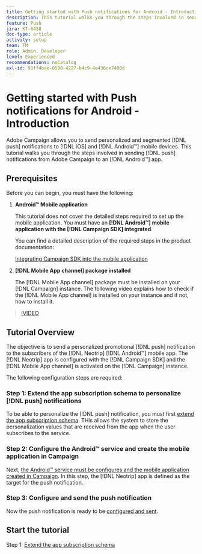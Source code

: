 ```yaml
---
title: Getting started with Push notifications for Android - Introduction
description: This tutorial walks you through the steps involved in sending push notifications from Adobe Campaign and receiving these notifications in your Android™ app.
feature: Push
jira: KT-6438
doc-type: article
activity: setup
team: TM
role: Admin, Developer
level: Experienced
recommendations: noCatalog
exl-id: 91ff4bae-8598-4227-b4c9-4e436ce7400d
---
```

# Getting started with Push notifications for Android - Introduction

Adobe Campaign allows you to send personalized and segmented [!DNL push] notifications to [!DNL iOS] and [!DNL Android™] mobile devices. This tutorial walks you through the steps involved in sending [!DNL push] notifications from Adobe Campaign to an [!DNL Android™] app.

## Prerequisites

Before you can begin, you must have the following:

1) **Android™ Mobile application**

    This tutorial does not cover the detailed steps required to set up the mobile application. You must have an **[!DNL Android™] mobile application with the [!DNL Campaign SDK] integrated**.

    You can find a detailed description of the required steps in the product documentation:

    [Integrating Campaign SDK into the mobile application](https://experienceleague.adobe.com/docs/campaign-classic/using/sending-messages/sending-push-notifications/integrating-campaign-sdk-into-the-mobile-application.html)

2) **[!DNL Mobile App channel] package installed**

    The [!DNL Mobile App channel] package must be installed on your [!DNL Campaign] instance. The following video explains how to check if the [!DNL Mobile App channel] is installed on your instance and if not, how to install it.

>[!VIDEO](https://video.tv.adobe.com/v/326544?quality=12&learn=on)

## Tutorial Overview

The objective is to send a personalized promotional [!DNL push] notification to the subscribers of the [!DNL Neotrip] [!DNL Android™] mobile app. The [!DNL Neotrip] app is configured with the [!DNL Campaign SDK] and  the [!DNL Mobile App channel] is activated on the [!DNL Campaign] instance.

The following configuration steps are required:

### Step 1: Extend the app subscription schema to personalize [!DNL push] notifications

To be able to personalize the [!DNL push] notification, you must first [extend the app subscription schema](/help/tutorial-get-started-with-push-notifications-for-android/extend-the-app-subscription-schema.md). THis allows the system to store the personalization values that are received from the app when the user subscribes to the service.

### Step 2: Configure the Android™ service and create the mobile application in Campaign

Next, [the Android™ service must be configures and the mobile application created in Campaign](/help/tutorial-get-started-with-push-notifications-for-android/configure-an-android-service-in-campaign.md). In this step, the [!DNL Neotrip] app is defined as the target for the push notification.

### Step 3: Configure and send the push notification

Now the push notification is ready to be [configured and sent](/help/tutorial-get-started-with-push-notifications-for-android/configure-and-send-push-notifications.md).

## Start the tutorial

Step 1: [Extend the app subscription schema](/help/tutorial-get-started-with-push-notifications-for-android/extend-the-app-subscription-schema.md)
